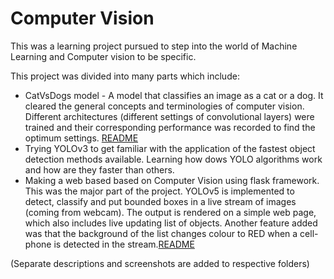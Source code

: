 # Computer Vision

This was a learning project pursued to step into the world of Machine Learning and Computer vision to be specific.<br>

This project was divided into many parts which include:
- CatVsDogs model - A model that classifies an image as a cat or a dog. It cleared the general concepts and terminologies of computer vision. Different architectures (different settings of convolutional layers) were trained and their corresponding performance was recorded to find the optimum settings. [README](https://github.com/Saksham-Katiyar/Computer-Vision-based-Web-App/tree/master/CatsVsDogs)
- Trying YOLOv3 to get familiar with the application of the fastest object detection methods available. Learning how dows YOLO algorithms work and how are they faster than others.
- Making a web based based on Computer Vision using flask framework. This was the major part of the project. YOLOv5 is implemented to detect, classify and put bounded boxes in a live stream of images (coming from webcam). The output is rendered on a simple web page, which also includes live updating list of objects. Another feature added was that the background of the list changes colour to RED when a cell-phone is detected in the stream.[README](https://github.com/Saksham-Katiyar/Computer-Vision-based-Web-App/tree/master/Web_App)

(Separate descriptions and screenshots are added to respective folders)